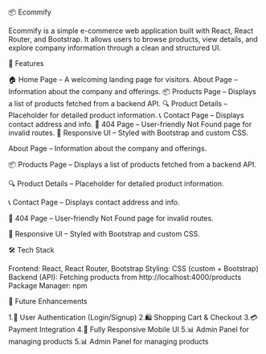 📦 Ecommify

Ecommify is a simple e-commerce web application built with React, React Router, and Bootstrap. It allows users to browse products, view details, and explore company information through a clean and structured UI.


🚀 Features

🏠 Home Page – A welcoming landing page for visitors.
    About Page – Information about the company and offerings.
📦 Products Page – Displays a list of products fetched from a backend API.
🔍 Product Details – Placeholder for detailed product information.
📞 Contact Page – Displays contact address and info.
🚫 404 Page – User-friendly Not Found page for invalid routes.
🎨 Responsive UI – Styled with Bootstrap and custom CSS.


   About Page – Information about the company and offerings.

📦 Products Page – Displays a list of products fetched from a backend API.

🔍 Product Details – Placeholder for detailed product information.

📞 Contact Page – Displays contact address and info.

🚫 404 Page – User-friendly Not Found page for invalid routes.

🎨 Responsive UI – Styled with Bootstrap and custom CSS.


🛠 Tech Stack

Frontend: React, React Router, Bootstrap
Styling: CSS (custom + Bootstrap)
Backend (API): Fetching products from http://localhost:4000/products
Package Manager: npm



🛒 Future Enhancements

1.🔐 User Authentication (Login/Signup)
2.🛍 Shopping Cart & Checkout
3.💳 Payment Integration
4.📱 Fully Responsive Mobile UI
5.📊 Admin Panel for managing products
5.📊 Admin Panel for managing products
